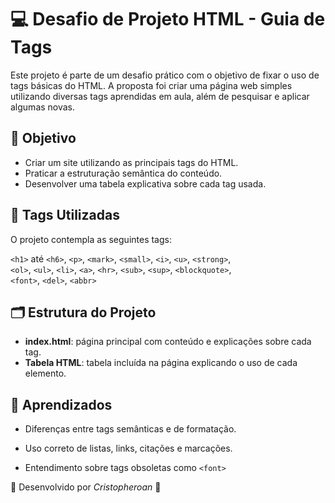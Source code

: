 # 💻 Desafio de Projeto HTML - Guia de Tags

Este projeto é parte de um desafio prático com o objetivo de fixar o uso de tags básicas do HTML. A proposta foi criar uma página web simples utilizando diversas tags aprendidas em aula, além de pesquisar e aplicar algumas novas.

## 🧩 Objetivo

- Criar um site utilizando as principais tags do HTML.
- Praticar a estruturação semântica do conteúdo.
- Desenvolver uma tabela explicativa sobre cada tag usada.

## 📑 Tags Utilizadas

O projeto contempla as seguintes tags:

`<h1>` até `<h6>`, `<p>`, `<mark>`, `<small>`, `<i>`, `<u>`, `<strong>`,  
`<ol>`, `<ul>`, `<li>`, `<a>`, `<hr>`, `<sub>`, `<sup>`, `<blockquote>`,  
`<font>`, `<del>`, `<abbr>`

## 🗂 Estrutura do Projeto

- **index.html**: página principal com conteúdo e explicações sobre cada tag.
- **Tabela HTML**: tabela incluída na página explicando o uso de cada elemento.

## 🧠 Aprendizados
- Diferenças entre tags semânticas e de formatação.

- Uso correto de listas, links, citações e marcações.

- Entendimento sobre tags obsoletas como `<font>`


🧾
Desenvolvido por *Cristopheroan* 🚀
